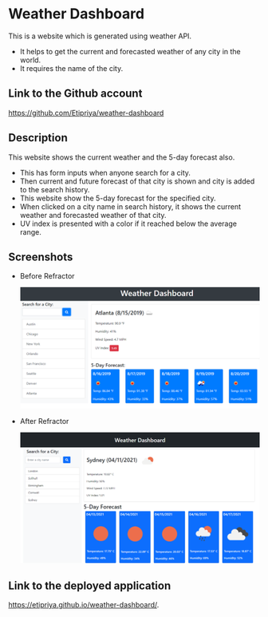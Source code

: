 # Weather Dashboard

This is a website which is generated using weather API.

- It helps to get the current and forecasted weather of any city in the world.
- It requires the name of the city.

## Link to the Github account

https://github.com/Etipriya/weather-dashboard

## Description

This website shows the current weather and the 5-day forecast also.

- This has form inputs when anyone search for a city.
- Then current and future forecast of that city is shown and city is added to the search history.
- This website show the 5-day forecast for the specified city.
- When clicked on a city name in search history, it shows the current weather and forecasted weather of that city.
- UV index is presented with a color if it reached below the average range.

## Screenshots

- Before Refractor

  ![image](assets/images/before_refractor_pic.png)

- After Refractor

  ![image](assets/images/after_refractor_pic.png)

## Link to the deployed application

https://etipriya.github.io/weather-dashboard/.

